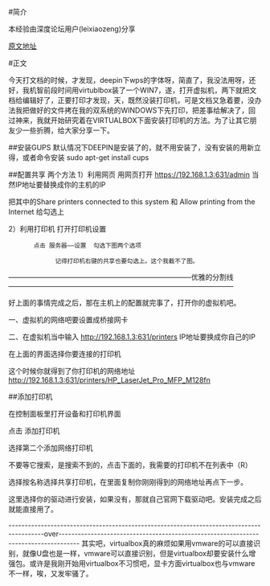 #简介

本经验由深度论坛用户(leixiaozeng)分享

[原文地址](https://bbs.deepin.org/forum.php?mod=viewthread&tid=133743)

#正文

今天打文档的时候，才发现，deepin下wps的字体呀，简直了，我没法用呀，还好，我机智前段时间用virtublbox装了一个WIN7，遂，打开虚拟机，两下就把文档给编辑好了，正要打印才发现，天，既然没装打印机，可是文档又急着要，没办法我把做好的文件拷在我的双系统的WINDOWS下先打印，把差事给解决了，回过神来，我就开始研究着在VIRTUALBOX下面安装打印机的方法。为了让其它朋友少一些折腾，给大家分享一下。

##安装GUPS
默认情况下DEEPIN是安装了的，就不用安装了，没有安装的用新立得，或者命令安装 sudo apt-get install cups

##配置共享
两个方法
1）利用网页
            用网页打开 https://192.168.1.3:631/admin 当然IP地址要替换成你的主机的IP
 
把其中的Share printers connected to this system 和 Allow printing from the Internet 给勾选上

2）利用打印机
          打开打印机设置
              
           点击 服务器——设置  勾选下图两个选项
              
                 记得打印机右键的共享也要勾选上。这个我截不了图。

——————————————————————————优雅的分割线————————————————————————————————

好上面的事情完成之后，那在主机上的配置就完事了，打开你的虚拟机吧。

一、虚拟机的网络吧要设置成桥接网卡

二、在虚拟机当中输入 http://192.168.1.3:631/printers IP地址要换成你自己的IP
  
在上面的界面选择你要连接的打印机
  
这个时候你就得到了你打印机的网络地址 http://192.168.1.3:631/printers/HP_LaserJet_Pro_MFP_M128fn

##添加打印机

在控制面板里打开设备和打印机界面
  
点击 添加打印机 
  
选择第二个添加网络打印机
  
不要等它搜索，是搜索不到的，点击下面的，我需要的打印机不在列表中（R）
  
选择按名称选择共享打印机，在里面复制你刚刚得到的网络地址再点下一步。
  
这里选择你的驱动进行安装，如果没有，那就自己官网下载驱动吧。安装完成之后就能直接用了。

-----------------------------------------------------------------------------------------over------------------------------------------------------------------------------------
其实吧，virtualbox真的麻烦如果用vmware的可以直接识别，就像U盘也是一样，vmware可以直接识别，但是virtualbox却要安装什么增强包。或许是我刚开始用virtualbox不习惯吧，显卡方面virtualbox也与vmware不一样，唉，又发牢骚了。
